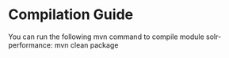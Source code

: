 Compilation Guide
==============
You can run the following mvn command to compile module solr-performance:
    mvn clean package